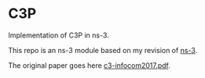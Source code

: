 # C3P
Implementation of C3P in ns-3.

This repo is an ns-3 module based on my revision of [ns-3](https://github.com/FujiZ/ns-3).

The original paper goes here [c3-infocom2017.pdf](https://cs.nju.edu.cn/tianchen/lunwen/2017/c3-infocom2017.pdf).
